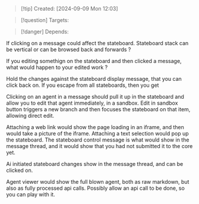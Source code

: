 
>[!tip] Created: [2024-09-09 Mon 12:03]

>[!question] Targets: 

>[!danger] Depends: 

If clicking on a message could affect the stateboard.
Stateboard stack can be vertical or can be browsed back and forwards ?

If you editing somethign on the stateboard and then clicked a message, what would happen to your edited work ?

Hold the changes against the stateboard display message, that you can click back on.
If you escape from all stateboards, then you get 

Clicking on an agent in a message should pull it up in the stateboard and allow you to edit that agent immediately, in a sandbox.  Edit in sandbox button triggers a new branch and then focuses the stateboard on that item, allowing direct edit.

Attaching a web link would show the page loading in an iframe, and then would take a picture of the iframe. 
Attaching a text selection would pop up the stateboard.
The stateboard control message is what would show in the message thread, and it would show that you had not submitted it to the core yet.

Ai initiated stateboard changes show in the message thread, and can be clicked on.

Agent viewer would show the full blown agent, both as raw markdown, but also as fully processed api calls.  Possibly allow an api call to be done, so you can play with it.